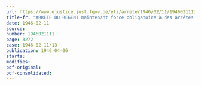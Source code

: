 ```yaml
---
url: https://www.ejustice.just.fgov.be/eli/arrete/1946/02/11/1946021111/justel
title-fr: "ARRETE DU REGENT maintenant force obligatoire à des arrêtés pris, pendant l'occupation ennemie, en matière de chemins de fer et auxquels s'applique la loi du 20 décembre 1945"
date: 1946-02-11
source:
number: 1946021111
page: 3272
case: 1946-02-11/13
publication: 1946-04-06
starts:
modifies:
pdf-original:
pdf-consolidated:
---
```


